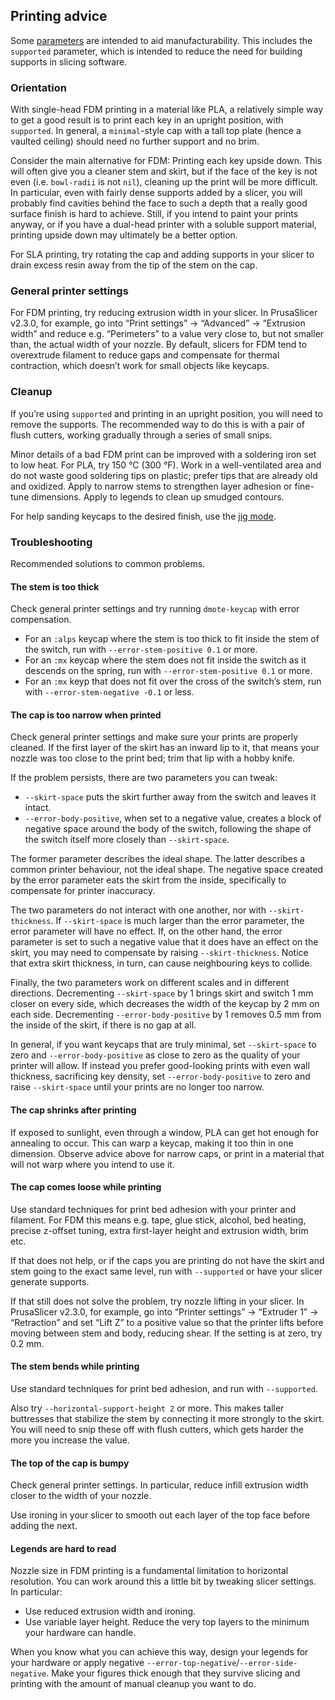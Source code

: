 ## Printing advice

Some [parameters](param.md) are intended to aid manufacturability. This
includes the `supported` parameter, which is intended to reduce the need for
building supports in slicing software.

### Orientation

With single-head FDM printing in a material like PLA, a relatively simple way
to get a good result is to print each key in an upright position, with
`supported`. In general, a `minimal`-style cap with a tall top plate (hence
a vaulted ceiling) should need no further support and no brim.

Consider the main alternative for FDM: Printing each key upside down. This will
often give you a cleaner stem and skirt, but if the face of the key is not even
(i.e. `bowl-radii` is not `nil`), cleaning up the print will be more difficult.
In particular, even with fairly dense supports added by a slicer, you will
probably find cavities behind the face to such a depth that a really good
surface finish is hard to achieve. Still, if you intend to paint your prints
anyway, or if you have a dual-head printer with a soluble support material,
printing upside down may ultimately be a better option.

For SLA printing, try rotating the cap and adding supports in your slicer to
drain excess resin away from the tip of the stem on the cap.

### General printer settings

For FDM printing, try reducing extrusion width in your slicer. In
PrusaSlicer v2.3.0, for example, go into “Print settings” → “Advanced” →
“Extrusion width” and reduce e.g. “Perimeters” to a value very close to, but
not smaller than, the actual width of your nozzle. By default, slicers for FDM
tend to overextrude filament to reduce gaps and compensate for thermal
contraction, which doesn’t work for small objects like keycaps.

### Cleanup

If you’re using `supported` and printing in an upright position, you will need
to remove the supports. The recommended way to do this is with a pair of flush
cutters, working gradually through a series of small snips.

Minor details of a bad FDM print can be improved with a soldering iron set to
low heat. For PLA, try 150 °C (300 °F). Work in a well-ventilated area and do
not waste good soldering tips on plastic; prefer tips that are already old and
oxidized. Apply to narrow stems to strengthen layer adhesion or fine-tune
dimensions. Apply to legends to clean up smudged contours.

For help sanding keycaps to the desired finish, use the [jig mode](jig.md).

### Troubleshooting

Recommended solutions to common problems.

#### The stem is too thick

Check general printer settings and try running `dmote-keycap` with error
compensation.

* For an `:alps` keycap where the stem is too thick to fit inside the stem of
  the switch, run with `--error-stem-positive 0.1` or more.
* For an `:mx` keycap where the stem does not fit inside the switch as it
  descends on the spring, run with `--error-stem-positive 0.1` or more.
* For an `:mx` keyp that does not fit over the cross of the switch’s stem, run
  with `--error-stem-negative -0.1` or less.

#### The cap is too narrow when printed

Check general printer settings and make sure your prints are properly cleaned.
If the first layer of the skirt has an inward lip to it, that means your nozzle
was too close to the print bed; trim that lip with a hobby knife.

If the problem persists, there are two parameters you can tweak:

* `--skirt-space` puts the skirt further away from the switch and leaves it
  intact.
* `--error-body-positive`, when set to a negative value, creates a block of
  negative space around the body of the switch, following the shape of the
  switch itself more closely than `--skirt-space`.

The former parameter describes the ideal shape. The latter describes a common
printer behaviour, not the ideal shape. The negative space created by the error
parameter eats the skirt from the inside, specifically to compensate for
printer inaccuracy.

The two parameters do not interact with one another, nor with
`--skirt-thickness`. If `--skirt-space` is much larger than the error parameter,
the error parameter will have no effect. If, on the other hand, the error
parameter is set to such a negative value that it does have an effect on the
skirt, you may need to compensate by raising `--skirt-thickness`. Notice that
extra skirt thickness, in turn, can cause neighbouring keys to collide.

Finally, the two parameters work on different scales and in different
directions. Decrementing `--skirt-space` by 1 brings skirt and switch 1 mm closer
on every side, which decreases the width of the keycap by 2 mm on each side.
Decrementing `--error-body-positive` by 1 removes 0.5 mm from the inside of the
skirt, if there is no gap at all.

In general, if you want keycaps that are truly minimal, set `--skirt-space` to
zero and `--error-body-positive` as close to zero as the quality of your
printer will allow. If instead you prefer good-looking prints with even wall
thickness, sacrificing key density, set `--error-body-positive` to zero and
raise `--skirt-space` until your prints are no longer too narrow.

#### The cap shrinks after printing

If exposed to sunlight, even through a window, PLA can get hot enough for
annealing to occur. This can warp a keycap, making it too thin in one
dimension. Observe advice above for narrow caps, or print in a material that
will not warp where you intend to use it.

#### The cap comes loose while printing

Use standard techniques for print bed adhesion with your printer and filament.
For FDM this means e.g. tape, glue stick, alcohol, bed heating, precise
z-offset tuning, extra first-layer height and extrusion width, brim etc.

If that does not help, or if the caps you are printing do not have the skirt
and stem going to the exact same level, run with `--supported` or have your
slicer generate supports.

If that still does not solve the problem, try nozzle lifting in your slicer. In
PrusaSlicer v2.3.0, for example, go into “Printer settings” → “Extruder 1” →
“Retraction” and set “Lift Z” to a positive value so that the printer lifts
before moving between stem and body, reducing shear. If the setting is at zero,
try 0.2 mm.

#### The stem bends while printing

Use standard techniques for print bed adhesion, and run with `--supported`.

Also try `--horizontal-support-height 2` or more. This makes taller buttresses
that stabilize the stem by connecting it more strongly to the skirt. You will
need to snip these off with flush cutters, which gets harder the more you
increase the value.

#### The top of the cap is bumpy

Check general printer settings. In particular, reduce infill extrusion width
closer to the width of your nozzle.

Use ironing in your slicer to smooth out each layer of the top face before
adding the next.

#### Legends are hard to read

Nozzle size in FDM printing is a fundamental limitation to horizontal
resolution. You can work around this a little bit by tweaking slicer settings.
In particular:

* Use reduced extrusion width and ironing.
* Use variable layer height. Reduce the very top layers to the minimum your
  hardware can handle.

When you know what you can achieve this way, design your legends for your
hardware or apply negative `--error-top-negative`/`--error-side-negative`.
Make your figures thick enough that they survive slicing and printing with the
amount of manual cleanup you want to do.
